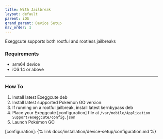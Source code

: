 ```yaml
---
title: With Jailbreak
layout: default
parent: iOS
grand_parent: Device Setup
nav_order: 1
---
```


Exeggcute supports both rootful and rootless jailbreaks

### Requirements

- arm64 device
- iOS 14 or above

----

### How To

1. Install latest Exeggcute deb
2. Install latest supported Pokémon GO version
3. If running on a rootful jailbreak, install latest kernbypass deb
4. Place your Exeggcute [configuration] file at `/var/mobile/Application Support/exeggcute/config.json`
5. Launch Pokémon GO

[configuration]: {% link docs/installation/device-setup/configuration.md %}
